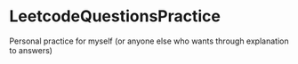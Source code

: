 # LeetcodeQuestionsPractice
Personal practice for myself (or anyone else who wants through explanation to answers)
